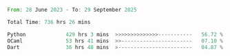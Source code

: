 <!--START_SECTION:waka-->

```rust
From: 28 June 2023 - To: 29 September 2025

Total Time: 736 hrs 26 mins

Python             429 hrs 3 mins  >>>>>>>>>>>>>>-----------   56.72 %
OCaml              53 hrs 41 mins  >>-----------------------   07.10 %
Dart               36 hrs 48 mins  >------------------------   04.87 %
```

<!--END_SECTION:waka-->
